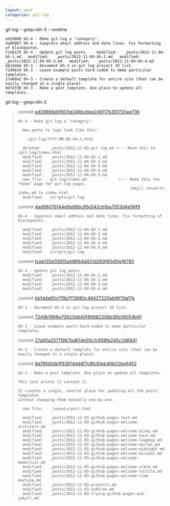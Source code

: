 ```yaml
---
layout: post
categories: git-log 
---
```



git log --grep=bh-3 --oneline

    ed28886 bh-4 - Make git-log a "category".
    4ad9807 bh-4 - Suppress email address and date lines. Fix formatting of blockquotes.
    fceb135 bh-4 - Update git log posts.  	modified:   _posts/2012-11-04-bh-1.md  	modified:   _posts/2012-11-04-bh-2.md  	modified:   _posts/2012-11-04-bh-3.md  	modified:   _posts/2012-11-04-bh-4.md
    bb1dda6 bh-3 - Document bh-3 in git log project ID list.
    7249b19 bh-3 - Leave example posts hard-coded to demo particular templates.
    27a60a2 bh-3 - Create a default template for entire site (that can be easily changed in a single place).
    8d78fd0 bh-3 - Make a post template. One place to update all templates.
    


git log --grep=bh-3

> commit [ed28886d0f603d246bcbbe246117b351720ee736](https://github.com/bryanhirsch/bryanhirsch.github.com/commit/ed28886d0f603d246bcbbe246117b351720ee736)
>
> 
>     bh-4 - Make git-log a "category".
>     
>       Now paths to logs look like this:
>     
>         /git-log/YYYY-MM-DD-bh-n.html
>     
>      	deleted:    _posts/2012-11-03-git-log.md <--- Move this to /git-log/index.html
>      	modified:   _posts/2012-11-04-bh-1.md
>      	modified:   _posts/2012-11-04-bh-2.md
>      	modified:   _posts/2012-11-04-bh-3.md
>      	modified:   _posts/2012-11-04-bh-4.md
>      	modified:   _posts/2012-11-04-bh-5.md
>      	new file:   git-log/index.md              <--- Make this the "home" page for git-log pages.
>                                                      Jekyll converts index.md to index.html
>      	modified:   scripts/git-log
> 
> commit [4ad98076144e9e89bc95e542cb1ba7553d4e56f9](https://github.com/bryanhirsch/bryanhirsch.github.com/commit/4ad98076144e9e89bc95e542cb1ba7553d4e56f9)
>
> 
>     bh-4 - Suppress email address and date lines. Fix formatting of blockquotes.
>     
>      	modified:   _posts/2012-11-04-bh-1.md
>      	modified:   _posts/2012-11-04-bh-2.md
>      	modified:   _posts/2012-11-04-bh-3.md
>      	modified:   _posts/2012-11-04-bh-4.md
>      	modified:   _posts/2012-11-04-bh-5.md
>      	modified:   scripts/git-log
> 
> commit [fceb135d33915a1d8f44d431d283f80d5fe16780](https://github.com/bryanhirsch/bryanhirsch.github.com/commit/fceb135d33915a1d8f44d431d283f80d5fe16780)
>
> 
>     bh-4 - Update git log posts.
>      	modified:   _posts/2012-11-04-bh-1.md
>      	modified:   _posts/2012-11-04-bh-2.md
>      	modified:   _posts/2012-11-04-bh-3.md
>      	modified:   _posts/2012-11-04-bh-4.md
> 
> commit [bb1dda60cf79b7f13680c46427220abf4f7da17e](https://github.com/bryanhirsch/bryanhirsch.github.com/commit/bb1dda60cf79b7f13680c46427220abf4f7da17e)
>
> 
>     bh-3 - Document bh-3 in git log project ID list.
> 
> commit [7249b1968e70923d640f89982308b36b56054b91](https://github.com/bryanhirsch/bryanhirsch.github.com/commit/7249b1968e70923d640f89982308b36b56054b91)
>
> 
>     bh-3 - Leave example posts hard-coded to demo particular templates.
> 
> commit [27a60a25711967bd614e00c1c658fe245c2d6841](https://github.com/bryanhirsch/bryanhirsch.github.com/commit/27a60a25711967bd614e00c1c658fe245c2d6841)
>
> 
>     bh-3 - Create a default template for entire site (that can be easily changed in a single place).
> 
> commit [8d78fd0db1f93974dd4f7c8fc61eb46b22be9452](https://github.com/bryanhirsch/bryanhirsch.github.com/commit/8d78fd0db1f93974dd4f7c8fc61eb46b22be9452)
>
> 
>     bh-3 - Make a post template. One place to update all templates.
>     
>     This just prints {{ content }} .
>     
>     It creates a single, central place for updating all the posts' templates
>     without changing them manually one-by-one.
>     
>      	new file:   _layouts/post.html
>     
>      	modified:   _posts/2012-11-03-github-pages-test.md
>      	modified:   _posts/2012-11-03-github-pages-welcome-architect.md
>      	modified:   _posts/2012-11-03-github-pages-welcome-dinky.md
>      	modified:   _posts/2012-11-03-github-pages-welcome-hack.md
>      	modified:   _posts/2012-11-03-github-pages-welcome-leapday.md
>      	modified:   _posts/2012-11-03-github-pages-welcome-merlot.md
>      	modified:   _posts/2012-11-03-github-pages-welcome-midnight.md
>      	modified:   _posts/2012-11-03-github-pages-welcome-minimal.md
>      	modified:   _posts/2012-11-03-github-pages-welcome-modernist.md
>      	modified:   _posts/2012-11-03-github-pages-welcome-slate.md
>      	modified:   _posts/2012-11-03-github-pages-welcome-tactile.md
>      	modified:   _posts/2012-11-03-github-pages-welcome-time-machine.md
>      	modified:   _posts/2012-11-03-projects.md
>      	modified:   _posts/2012-11-03-subtree.md
>      	modified:   _posts/2012-11-03-trying-github-pages-and-jekyll.md
> 
